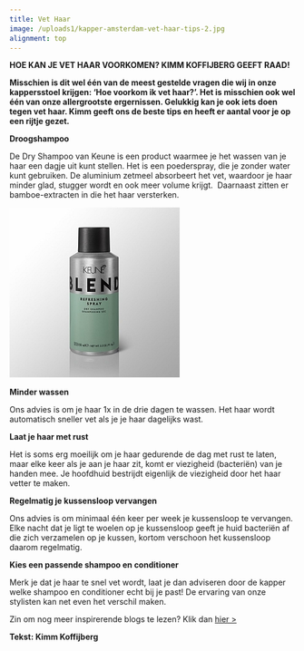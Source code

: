 ```yaml
---
title: Vet Haar
image: /uploads1/kapper-amsterdam-vet-haar-tips-2.jpg
alignment: top
---
```



<div><p><strong>HOE KAN JE VET HAAR VOORKOMEN? KIMM KOFFIJBERG GEEFT RAAD!</strong></p></div>

**Misschien is dit wel één van de meest gestelde vragen die wij in onze kappersstoel krijgen: ‘Hoe voorkom ik vet haar?’. Het is misschien ook wel één van onze allergrootste ergernissen. Gelukkig kan je ook iets doen tegen vet haar. Kimm geeft ons de beste tips en heeft er aantal voor je op een rijtje gezet.**

**Droogshampoo**

De Dry Shampoo van Keune is een product waarmee je het wassen van je haar een dagje uit kunt stellen. Het is een poederspray, die je zonder water kunt gebruiken. De aluminium zetmeel absorbeert het vet, waardoor je haar minder glad, stugger wordt en ook meer volume krijgt.  Daarnaast zitten er bamboe-extracten in die het haar versterken.

![](/uploads1/versions/kapper-amsterdam-vet-haar-tips---x----300-300x---.jpg)

**Minder wassen**

Ons advies is om je haar 1x in de drie dagen te wassen. Het haar wordt automatisch sneller vet als je je haar dagelijks wast.

**Laat je haar met rust**

Het is soms erg moeilijk om je haar gedurende de dag met rust te laten, maar elke keer als je aan je haar zit, komt er viezigheid (bacteriën) van je handen mee. Je hoofdhuid bestrijdt eigenlijk de viezigheid door het haar vetter te maken.

**Regelmatig je kussensloop vervangen**

Ons advies is om minimaal één keer per week je kussensloop te vervangen.  Elke nacht dat je ligt te woelen op je kussensloop geeft je huid bacteriën af die zich verzamelen op je kussen, kortom verschoon het kussensloop daarom regelmatig.

**Kies een passende shampoo en conditioner**

Merk je dat je haar te snel vet wordt, laat je dan adviseren door de kapper welke shampoo en conditioner echt bij je past! De ervaring van onze stylisten kan net even het verschil maken.

Zin om nog meer inspirerende blogs te lezen? Klik dan [hier &gt;](https://www.koffijberg.nl/nieuws/)

**Tekst: Kimm Koffijberg**